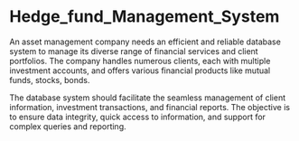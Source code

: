 # Hedge_fund_Management_System

  An asset management company needs an efficient and reliable database system to manage its diverse
 range of financial services and client portfolios. The company handles numerous clients, each with
 multiple investment accounts, and offers various financial products like mutual funds, stocks, bonds.
 
 The database system should facilitate the seamless management of client information, investment
 transactions, and financial reports. The objective is to ensure data integrity, quick access to information,
 and support for complex queries and reporting.
